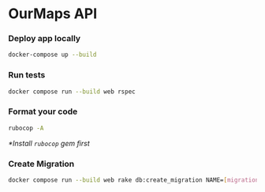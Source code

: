 # OurMaps API

### Deploy app locally
```sh
docker-compose up --build
```

### Run tests
```sh
docker compose run --build web rspec
```

### Format your code
```sh
rubocop -A
```
_*Install `rubocop` gem first_

### Create Migration
```sh
docker compose run --build web rake db:create_migration NAME=[migration_name]
```
